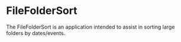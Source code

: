 # FileFolderSort
The FileFolderSort is an application intended to assist in sorting large folders by dates/events.
